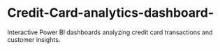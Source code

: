 # Credit-Card-analytics-dashboard-
Interactive Power BI dashboards analyzing credit card transactions and customer insights.
